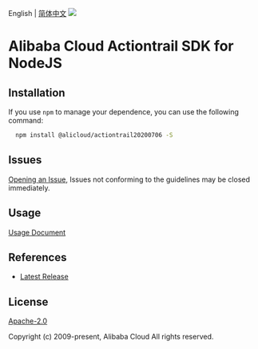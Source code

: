English | [简体中文](README-CN.md)
![](https://aliyunsdk-pages.alicdn.com/icons/AlibabaCloud.svg)

# Alibaba Cloud Actiontrail SDK for NodeJS

## Installation
If you use `npm` to manage your dependence, you can use the following command:

```sh
  npm install @alicloud/actiontrail20200706 -S
```

## Issues
[Opening an Issue](https://github.com/aliyun/alibabacloud-typescript-sdk/issues/new), Issues not conforming to the guidelines may be closed immediately.

## Usage
[Usage Document](https://github.com/aliyun/alibabacloud-typescript-sdk/blob/master/docs/Usage-EN.md#quick-examples)

## References
* [Latest Release](https://github.com/aliyun/alibabacloud-typescript-sdk/)

## License
[Apache-2.0](http://www.apache.org/licenses/LICENSE-2.0)

Copyright (c) 2009-present, Alibaba Cloud All rights reserved.
